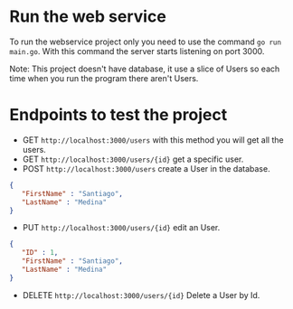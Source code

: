 # Run the web service
To run the webservice project only you need to use the command `go run main.go`. With this command the server starts listening on port 3000.

Note: This project doesn't have database, it use a slice of Users so each time when you run the program there aren't Users.

# Endpoints to test the project
 - GET `http://localhost:3000/users` with this method you will get all the users.
 - GET `http://localhost:3000/users/{id}` get a specific user. 
 - POST `http://localhost:3000/users` create a User in the database.
 ```json
{
    "FirstName" : "Santiago",
    "LastName" : "Medina"
} 
```
- PUT `http://localhost:3000/users/{id}` edit an User.
 ```json
{
    "ID" : 1,
    "FirstName" : "Santiago",
    "LastName" : "Medina"
} 
```
- DELETE `http://localhost:3000/users/{id}` Delete a User by Id.
